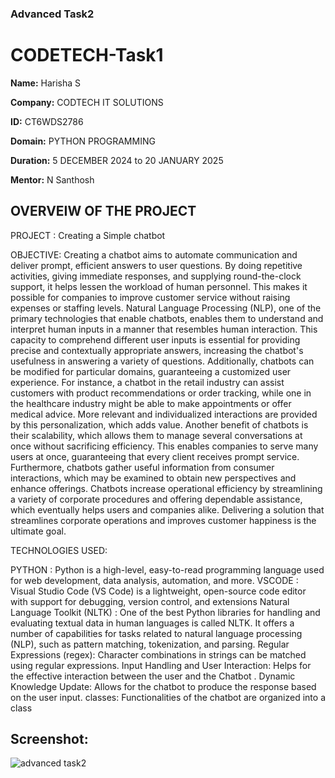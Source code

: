 ### Advanced Task2
# CODETECH-Task1

**Name:** Harisha S

**Company:** CODTECH IT SOLUTIONS

**ID:** CT6WDS2786

**Domain:** PYTHON PROGRAMMING

**Duration:** 5 DECEMBER 2024 to 20 JANUARY  2025

**Mentor:** N Santhosh


##    OVERVEIW OF THE PROJECT
PROJECT : Creating a Simple chatbot

OBJECTIVE: Creating a chatbot aims to automate communication and deliver prompt, efficient answers to user questions. By doing repetitive activities, giving immediate responses, and supplying round-the-clock support, it helps lessen the workload of human personnel. This makes it possible for companies to improve customer service without raising expenses or staffing levels. Natural Language Processing (NLP), one of the primary technologies that enable chatbots, enables them to understand and interpret human inputs in a manner that resembles human interaction. This capacity to comprehend different user inputs is essential for providing precise and contextually appropriate answers, increasing the chatbot's usefulness in answering a variety of questions. Additionally, chatbots can be modified for particular domains, guaranteeing a customized user experience. For instance, a chatbot in the retail industry can assist customers with product recommendations or order tracking, while one in the healthcare industry might be able to make appointments or offer medical advice. More relevant and individualized interactions are provided by this personalization, which adds value. Another benefit of chatbots is their scalability, which allows them to manage several conversations at once without sacrificing efficiency. This enables companies to serve many users at once, guaranteeing that every client receives prompt service. Furthermore, chatbots gather useful information from consumer interactions, which may be examined to obtain new perspectives and enhance offerings. Chatbots increase operational efficiency by streamlining a variety of corporate procedures and offering dependable assistance, which eventually helps users and companies alike. Delivering a solution that streamlines corporate operations and improves customer happiness is the ultimate goal.

TECHNOLOGIES USED:

PYTHON : Python is a high-level, easy-to-read programming language used for web development, data analysis, automation, and more.
VSCODE : Visual Studio Code (VS Code) is a lightweight, open-source code editor with support for debugging, version control, and extensions
Natural Language Toolkit (NLTK) : One of the best Python libraries for handling and evaluating textual data in human languages is called NLTK. It offers a number of capabilities for tasks related to natural language processing (NLP), such as pattern matching, tokenization, and parsing.
Regular Expressions (regex): Character combinations in strings can be matched using regular expressions.
Input Handling and User Interaction: Helps for the effective interaction between the user and the Chatbot .
Dynamic Knowledge Update: Allows for the chatbot to produce the response based on the user input.
classes: Functionalities of the chatbot are organized into a class

## Screenshot:
![advanced task2](https://github.com/user-attachments/assets/1b7cf530-cee2-49ae-825e-fcdd9ab7cef1)
